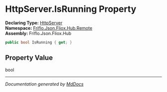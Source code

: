 ﻿<!--  
  <auto-generated>   
    The contents of this file were generated by a tool.  
    Changes to this file may be list if the file is regenerated  
  </auto-generated>   
-->

# HttpServer.IsRunning Property

**Declaring Type:** [HttpServer](../index.md)  
**Namespace:** [Friflo.Json.Fliox.Hub.Remote](../../index.md)  
**Assembly:** Friflo.Json.Fliox.Hub

```csharp
public bool IsRunning { get; }
```

## Property Value

bool

___

*Documentation generated by [MdDocs](https://github.com/ap0llo/mddocs)*
